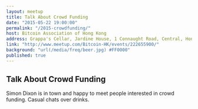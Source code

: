 ```yaml
---
layout: meetup
title: Talk About Crowd Funding
date: "2015-05-22 19:00:00"
permalink: "/2015-crowdfunding/"
host: Bitcoin Association of Hong Kong
address: Grappa's Cellar, Jardine House, 1 Connaught Road, Central, Hong Kong
link: "http://www.meetup.com/Bitcoin-HK/events/222655900/"
background: "url(/media/freq/beer.jpg) #FF0000"
published: true
---
```


## Talk About Crowd Funding

Simon Dixon is in town and happy to meet people interested in crowd funding. Casual chats over drinks.


